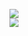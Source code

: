 [![](https://img.shields.io/badge/Made%20With-Github%20Spray-lightgrey.svg?style=for-the-badge&logo=github)](https://github.com/Annihil/github-spray#20212)  
[![](https://i.imgur.com/2DrTn0Z.gif)](https://github.com/Annihil/github-spray)